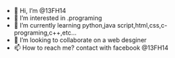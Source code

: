 - 👋 Hi, I’m @13FH14
- 👀 I’m interested in .programing 
- 🌱 I’m currently learning python,java script,html,css,c-programing,c++,etc...
- 💞️ I’m looking to collaborate on a web desginer
- 📫 How to reach me? contact with facebook @13FH14

<!---
13FH14/13FH14 is a ✨ special ✨ repository because its `README.md` (this file) appears on your GitHub profile.
You can click the Preview link to take a look at your changes.
--->

